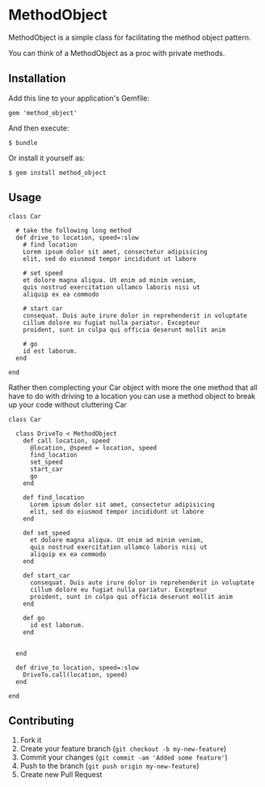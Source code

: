 # MethodObject

MethodObject is a simple class for facilitating the method object pattern.

You can think of a MethodObject as a proc with private methods.

## Installation

Add this line to your application's Gemfile:

    gem 'method_object'

And then execute:

    $ bundle

Or install it yourself as:

    $ gem install method_object

## Usage


    class Car

      # take the following long method
      def drive_to location, speed=:slow
        # find location
        Lorem ipsum dolor sit amet, consectetur adipisicing
        elit, sed do eiusmod tempor incididunt ut labore

        # set speed
        et dolore magna aliqua. Ut enim ad minim veniam,
        quis nostrud exercitation ullamco laboris nisi ut
        aliquip ex ea commodo

        # start car
        consequat. Duis aute irure dolor in reprehenderit in voluptate
        cillum dolore eu fugiat nulla pariatur. Excepteur
        proident, sunt in culpa qui officia deserunt mollit anim

        # go
        id est laborum.
      end

    end

Rather then complecting your Car object with more the one method that all
have to do with driving to a location you can use a method object to break
up your code without cluttering Car

    class Car

      class DriveTo < MethodObject
        def call location, speed
          @location, @speed = location, speed
          find_location
          set_speed
          start_car
          go
        end

        def find_location
          Lorem ipsum dolor sit amet, consectetur adipisicing
          elit, sed do eiusmod tempor incididunt ut labore
        end

        def set_speed
          et dolore magna aliqua. Ut enim ad minim veniam,
          quis nostrud exercitation ullamco laboris nisi ut
          aliquip ex ea commodo
        end

        def start_car
          consequat. Duis aute irure dolor in reprehenderit in voluptate
          cillum dolore eu fugiat nulla pariatur. Excepteur
          proident, sunt in culpa qui officia deserunt mollit anim
        end

        def go
          id est laborum.
        end


      end

      def drive_to location, speed=:slow
        DriveTo.call(location, speed)
      end

    end

## Contributing

1. Fork it
2. Create your feature branch (`git checkout -b my-new-feature`)
3. Commit your changes (`git commit -am 'Added some feature'`)
4. Push to the branch (`git push origin my-new-feature`)
5. Create new Pull Request
